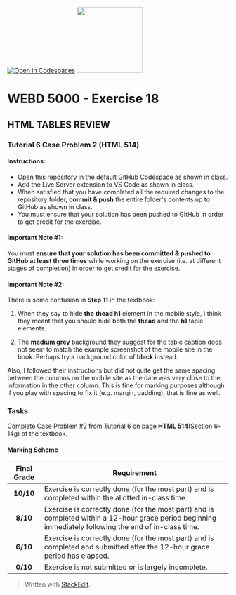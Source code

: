 [![Open in Codespaces](https://classroom.github.com/assets/launch-codespace-7f7980b617ed060a017424585567c406b6ee15c891e84e1186181d67ecf80aa0.svg)](https://classroom.github.com/open-in-codespaces?assignment_repo_id=12449547)
<img width="150px" src="https://www.nscc.ca/img/aboutnscc/visual-identity-guidelines/artwork/nscc-jpeg.jpg" >  
  

# WEBD 5000 - Exercise 18 

##  HTML TABLES REVIEW

###  Tutorial 6 Case Problem 2 (HTML 514)
 
#### Instructions:  

- Open this repository in the default GitHub Codespace as shown in class.
- Add the Live Server extension to VS Code as shown in class.
- When satisfied that you have completed all the required changes to the repository folder, **commit & push** the entire folder's contents up to GitHub as shown in class. 
- You must ensure that your solution has been pushed to GitHub in order to get credit for the exercise.  

####  Important Note #1: 

You must **ensure that your solution has been committed & pushed to GitHub at least three times** while working on the exercise (i.e. at different stages of completion) in order to get credit for the exercise.  

####  Important Note #2: 

There is some confusion in **Step 11** in the textbook:

1. When they say to hide **the** **thead h1** element in the mobile style, I think they meant that you should hide both the **thead** and the **h1** table elements.

2. The **medium grey** background they suggest for the table caption does not seem to match the example screenshot of the mobile site in the book. Perhaps try a background color of **black** instead.

Also, I followed their instructions but did not quite get the same spacing between the columns on the mobile site as the date was very close to the information in the other column. This is fine for marking purposes although if you play with spacing to fix it (e.g. margin, padding), that is fine as well.

### Tasks:  

Complete Case Problem #2 from Tutorial 6 on page **HTML 514**(Section 6-14g) of the textbook.

#### Marking Scheme  

Final Grade | Requirement  
:---: | ---  
|**10/10**  | Exercise is correctly done (for the most part) and is completed within the allotted in-class time.  
|**8/10**  | Exercise is correctly done (for the most part) and is completed within a 12-hour grace period beginning immediately following the end of in-class time.  
|**6/10**  | Exercise is correctly done (for the most part) and is completed and submitted after the 12-hour grace period has elapsed.   
|**0/10**  | Exercise is not submitted or is largely incomplete. 

> Written with [StackEdit](https://stackedit.io/).  
